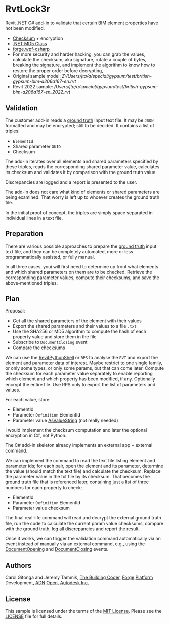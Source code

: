 # RvtLock3r

Revit .NET C# add-in to validate that certain BIM element properties have not been modified.

- [Checksum](https://en.wikipedia.org/wiki/Checksum) + encryption
- [.NET MD5 Class](https://docs.microsoft.com/en-us/dotnet/api/system.security.cryptography.md5?view=net-6.0)
- [forge.wpf-csharp](https://github.com/Autodesk-Forge/forge.wpf.csharp/tree/secure-dev)
- For more security and harder hacking, you can grab the values, calculate the checksum, aka signature, rotate a couple of bytes, breaking the signature, and implement the algorithm to know how to restore the proper order before decrypting, 
- Original sample model: <i>Z:/Users/jta/a/special/gypsum/test/british-gypsum-bim-a206a167-en.rvt</i>
- Revit 2022 sample: <i>/Users/jta/a/special/gypsum/test/british-gypsum-bim-a206a167-en_2022.rvt</i>

## Validation

The customer add-in reads a [ground truth](https://en.wikipedia.org/wiki/Ground_truth) input text file.
It may be `JSON` formatted and may be encrypted; still to be decided.
It contains a list of triples:

- `ElementId`
- Shared parameter `GUID`
- Checksum

The add-in iterates over all elements and shared parameters specified by these triples, reads the corresponding shared parameter value, calculates its checksum and validates it by comparison with the ground truth value.

Discrepancies are logged and a report is presented to the user.

The add-in does not care what kind of elements or shared parameters are being examined.
That worry is left up to whoever creates the ground truth file.

In the initial proof of concept, the triples are simply space separated in individual lines in a text file.

## Preparation

There are various possible approaches to prepare
the [ground truth](https://en.wikipedia.org/wiki/Ground_truth) input text file,
and they can be completely automated, more or less programmatically assisted, or fully manual.

In all three cases, youi will first need to determine up front what elements and which shared parameters on them are to be checked. Retrieve the corresponding parameter values, compute their checksums, and save the above-mentioned triples.

## Plan

Proposal:

- Get all the shared parameters of the element with their values
- Export the shared parameters and their values to a file `.txt`
- Use the SHA256 or MD5 algorithm to compute the hash of each property value and store them in the file
- Subscribe to `DocumentClosing` event
- Compare the checksums

We can use the [RevitPythonShell](https://github.com/architecture-building-systems/revitpythonshell) or `RPS` to analyse the `RVT` and export the element and parameter data of interest.
Maybe restrict to one single family, or only some types, or only some params, but that can come later.
Compute the checksum for each parameter value separately to enable reporting which element and which property has been modified, if any.
Optionally encrypt the entire file.
Use RPS only to export the list of parameters and values.

For each value, store:

- ElementId
- Parameter `Definition` ElementId
- Parameter value [AsValueString](https://www.revitapidocs.com/2022/5015755d-ee80-9d74-68d9-55effc60ed0c.htm) (not really needed)

I would implement the checksum computation and later the optional encryption in C#, not Python.

The C# add-in skeleton already implements an external app + external command.

We can implement the command to read the text file listing element and parameter ids; for each pair, open the element and its parameter, determine the value (should match the text file) and calculate the checksum. Replace the parameter value in the txt file by its checksum.
That becomes the [ground truth](https://en.wikipedia.org/wiki/Ground_truth) file that is referenced later, containing just a list of three numbers for each property to check:

- ElementId
- Parameter `Definition` ElementId
- Parameter value checksum
 
The final real-life command will read and decrypt the external ground truth file, run the code to calculate the current param value checksums, compare with the ground truth, log all discrepancies and report the result.
 
Once it works, we can trigger the validation command automatically via an event instead of manually via an external command, e.g., using the [DocumentOpening](https://www.revitapidocs.com/2022/99a0bcc4-fede-b66b-198d-a53f46ecf149.htm) and
[DocumentClosing](https://www.revitapidocs.com/2022/2f0a7a6f-ed8b-0518-c5f8-edb14b321296.htm) events.

## Authors

Carol Gitonga and 
Jeremy Tammik,
[The Building Coder](http://thebuildingcoder.typepad.com),
[Forge](http://forge.autodesk.com) [Platform](https://developer.autodesk.com) Development,
[ADN](http://www.autodesk.com/adn)
[Open](http://www.autodesk.com/adnopen),
[Autodesk Inc.](http://www.autodesk.com)

## License

This sample is licensed under the terms of the [MIT License](http://opensource.org/licenses/MIT).
Please see the [LICENSE](LICENSE) file for full details.
